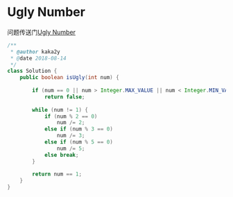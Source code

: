 # Ugly Number
问题传送门[Ugly Number](https://leetcode.com/problems/ugly-number/description/)
```Java
/**
 * @author kaka2y
 * @date 2018-08-14
 */
class Solution {
    public boolean isUgly(int num) {
    	
        if (num == 0 || num > Integer.MAX_VALUE || num < Integer.MIN_VALUE)
        	return false;
        
        while (num != 1) {
        	if (num % 2 == 0) 
        		num /= 2;
        	else if (num % 3 == 0)
        		num /= 3;
        	else if (num % 5 == 0)
        		num /= 5;
        	else break;
        }
        
        return num == 1;
    }
}
```